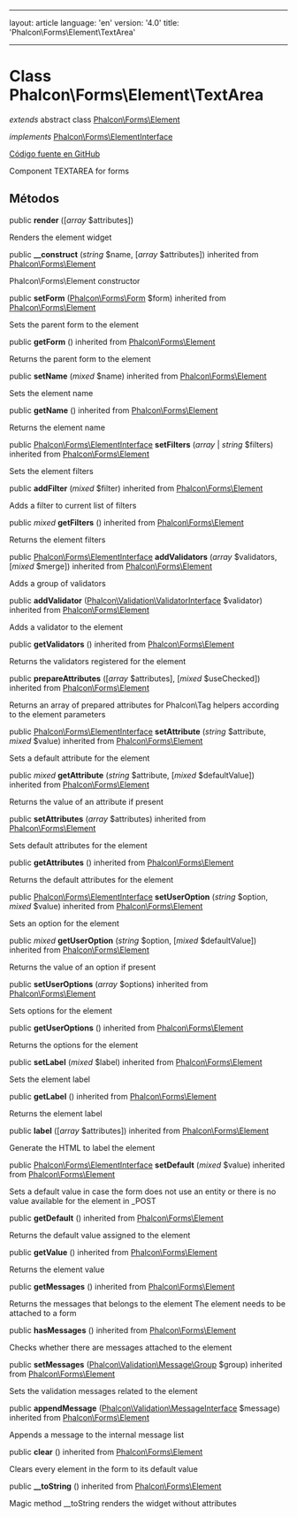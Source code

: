 * * *

layout: article language: 'en' version: '4.0' title: 'Phalcon\Forms\Element\TextArea'

* * *

# Class **Phalcon\Forms\Element\TextArea**

*extends* abstract class [Phalcon\Forms\Element](/4.0/en/api/Phalcon_Forms_Element)

*implements* [Phalcon\Forms\ElementInterface](/4.0/en/api/Phalcon_Forms_ElementInterface)

<a href="https://github.com/phalcon/cphalcon/tree/v4.0.0/phalcon/forms/element/textarea.zep" class="btn btn-default btn-sm">Código fuente en GitHub</a>

Component TEXTAREA for forms

## Métodos

public **render** ([*array* $attributes])

Renders the element widget

public **__construct** (*string* $name, [*array* $attributes]) inherited from [Phalcon\Forms\Element](/4.0/en/api/Phalcon_Forms_Element)

Phalcon\Forms\Element constructor

public **setForm** ([Phalcon\Forms\Form](/4.0/en/api/Phalcon_Forms_Form) $form) inherited from [Phalcon\Forms\Element](/4.0/en/api/Phalcon_Forms_Element)

Sets the parent form to the element

public **getForm** () inherited from [Phalcon\Forms\Element](/4.0/en/api/Phalcon_Forms_Element)

Returns the parent form to the element

public **setName** (*mixed* $name) inherited from [Phalcon\Forms\Element](/4.0/en/api/Phalcon_Forms_Element)

Sets the element name

public **getName** () inherited from [Phalcon\Forms\Element](/4.0/en/api/Phalcon_Forms_Element)

Returns the element name

public [Phalcon\Forms\ElementInterface](/4.0/en/api/Phalcon_Forms_ElementInterface) **setFilters** (*array* | *string* $filters) inherited from [Phalcon\Forms\Element](/4.0/en/api/Phalcon_Forms_Element)

Sets the element filters

public **addFilter** (*mixed* $filter) inherited from [Phalcon\Forms\Element](/4.0/en/api/Phalcon_Forms_Element)

Adds a filter to current list of filters

public *mixed* **getFilters** () inherited from [Phalcon\Forms\Element](/4.0/en/api/Phalcon_Forms_Element)

Returns the element filters

public [Phalcon\Forms\ElementInterface](/4.0/en/api/Phalcon_Forms_ElementInterface) **addValidators** (*array* $validators, [*mixed* $merge]) inherited from [Phalcon\Forms\Element](/4.0/en/api/Phalcon_Forms_Element)

Adds a group of validators

public **addValidator** ([Phalcon\Validation\ValidatorInterface](/4.0/en/api/Phalcon_Validation_ValidatorInterface) $validator) inherited from [Phalcon\Forms\Element](/4.0/en/api/Phalcon_Forms_Element)

Adds a validator to the element

public **getValidators** () inherited from [Phalcon\Forms\Element](/4.0/en/api/Phalcon_Forms_Element)

Returns the validators registered for the element

public **prepareAttributes** ([*array* $attributes], [*mixed* $useChecked]) inherited from [Phalcon\Forms\Element](/4.0/en/api/Phalcon_Forms_Element)

Returns an array of prepared attributes for Phalcon\Tag helpers according to the element parameters

public [Phalcon\Forms\ElementInterface](/4.0/en/api/Phalcon_Forms_ElementInterface) **setAttribute** (*string* $attribute, *mixed* $value) inherited from [Phalcon\Forms\Element](/4.0/en/api/Phalcon_Forms_Element)

Sets a default attribute for the element

public *mixed* **getAttribute** (*string* $attribute, [*mixed* $defaultValue]) inherited from [Phalcon\Forms\Element](/4.0/en/api/Phalcon_Forms_Element)

Returns the value of an attribute if present

public **setAttributes** (*array* $attributes) inherited from [Phalcon\Forms\Element](/4.0/en/api/Phalcon_Forms_Element)

Sets default attributes for the element

public **getAttributes** () inherited from [Phalcon\Forms\Element](/4.0/en/api/Phalcon_Forms_Element)

Returns the default attributes for the element

public [Phalcon\Forms\ElementInterface](/4.0/en/api/Phalcon_Forms_ElementInterface) **setUserOption** (*string* $option, *mixed* $value) inherited from [Phalcon\Forms\Element](/4.0/en/api/Phalcon_Forms_Element)

Sets an option for the element

public *mixed* **getUserOption** (*string* $option, [*mixed* $defaultValue]) inherited from [Phalcon\Forms\Element](/4.0/en/api/Phalcon_Forms_Element)

Returns the value of an option if present

public **setUserOptions** (*array* $options) inherited from [Phalcon\Forms\Element](/4.0/en/api/Phalcon_Forms_Element)

Sets options for the element

public **getUserOptions** () inherited from [Phalcon\Forms\Element](/4.0/en/api/Phalcon_Forms_Element)

Returns the options for the element

public **setLabel** (*mixed* $label) inherited from [Phalcon\Forms\Element](/4.0/en/api/Phalcon_Forms_Element)

Sets the element label

public **getLabel** () inherited from [Phalcon\Forms\Element](/4.0/en/api/Phalcon_Forms_Element)

Returns the element label

public **label** ([*array* $attributes]) inherited from [Phalcon\Forms\Element](/4.0/en/api/Phalcon_Forms_Element)

Generate the HTML to label the element

public [Phalcon\Forms\ElementInterface](/4.0/en/api/Phalcon_Forms_ElementInterface) **setDefault** (*mixed* $value) inherited from [Phalcon\Forms\Element](/4.0/en/api/Phalcon_Forms_Element)

Sets a default value in case the form does not use an entity or there is no value available for the element in _POST

public **getDefault** () inherited from [Phalcon\Forms\Element](/4.0/en/api/Phalcon_Forms_Element)

Returns the default value assigned to the element

public **getValue** () inherited from [Phalcon\Forms\Element](/4.0/en/api/Phalcon_Forms_Element)

Returns the element value

public **getMessages** () inherited from [Phalcon\Forms\Element](/4.0/en/api/Phalcon_Forms_Element)

Returns the messages that belongs to the element The element needs to be attached to a form

public **hasMessages** () inherited from [Phalcon\Forms\Element](/4.0/en/api/Phalcon_Forms_Element)

Checks whether there are messages attached to the element

public **setMessages** ([Phalcon\Validation\Message\Group](/4.0/en/api/Phalcon_Validation_Message_Group) $group) inherited from [Phalcon\Forms\Element](/4.0/en/api/Phalcon_Forms_Element)

Sets the validation messages related to the element

public **appendMessage** ([Phalcon\Validation\MessageInterface](/4.0/en/api/Phalcon_Validation_MessageInterface) $message) inherited from [Phalcon\Forms\Element](/4.0/en/api/Phalcon_Forms_Element)

Appends a message to the internal message list

public **clear** () inherited from [Phalcon\Forms\Element](/4.0/en/api/Phalcon_Forms_Element)

Clears every element in the form to its default value

public **__toString** () inherited from [Phalcon\Forms\Element](/4.0/en/api/Phalcon_Forms_Element)

Magic method __toString renders the widget without attributes